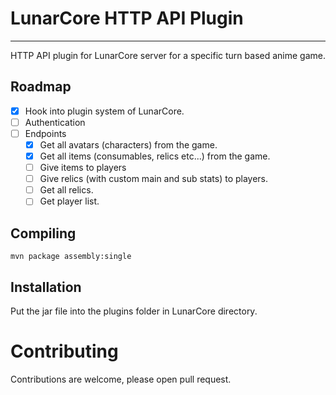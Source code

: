 # LunarCore HTTP API Plugin

---
HTTP API plugin for LunarCore server for a specific turn based anime game.

## Roadmap
- [x] Hook into plugin system of LunarCore.
- [ ] Authentication
- [ ] Endpoints
  - [x] Get all avatars (characters) from the game.
  - [x] Get all items (consumables, relics etc...) from the game.
  - [ ] Give items to players
  - [ ] Give relics (with custom main and sub stats) to players.
  - [ ] Get all relics.
  - [ ] Get player list.

## Compiling
```shell
mvn package assembly:single
```

## Installation
Put the jar file into the plugins folder in LunarCore directory.

# Contributing
Contributions are welcome, please open pull request.
